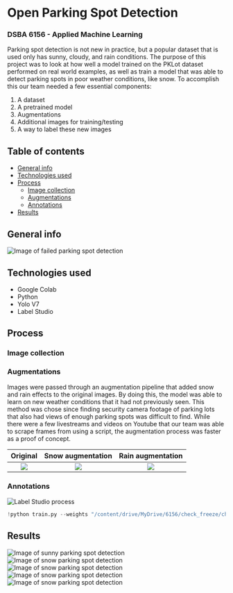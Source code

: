 # Open Parking Spot Detection
### DSBA 6156 - Applied Machine Learning
Parking spot detection is not new in practice, but a popular dataset that is used only has sunny, cloudy, and rain conditions.
The purpose of this project was to look at how well a model trained on the PKLot dataset performed on real world examples, as well as train a model
that was able to detect parking spots in poor weather conditions, like snow. To accomplish this our team needed a few essential components:
1. A dataset
2. A pretrained model
3. Augmentations
4. Additional images for training/testing
5. A way to label these new images

## Table of contents
- [General info](#general-info)
- [Technologies used](#technologies-used)
- [Process](#process)
  - [Image collection](#image-collection)
  - [Augmentations](#augmentations)
  - [Annotations](#annotations)
- [Results](#results)

## General info
![Image of failed parking spot detection](https://github.com/pruthvirajcyn/Parking-spot-detection/blob/main/images/issue1.png)

## Technologies used
- Google Colab
- Python
- Yolo V7
- Label Studio

## Process
### Image collection

### Augmentations
Images were passed through an augmentation pipeline that added snow and rain effects to the original images.
By doing this, the model was able to learn on new weather conditions that it had not previously seen. This method was chose since finding
security camera footage of parking lots that also had views of enough parking spots was difficult to find. While there were a few livestreams and videos on Youtube
that our team was able to scrape frames from using a script, the augmentation process was faster as a proof of concept.

Original             |  Snow augmentation         |  Rain augmentation
:-------------------------:|:-------------------------:|:-------------------------:
![](https://github.com/pruthvirajcyn/Parking-spot-detection/blob/main/images/normal1.png)  | ![](https://github.com/pruthvirajcyn/Parking-spot-detection/blob/main/images/snowaugment1.png)  |  ![](https://github.com/pruthvirajcyn/Parking-spot-detection/blob/main/images/rainaugment1.png)


### Annotations
![Label Studio process](https://github.com/pruthvirajcyn/Parking-spot-detection/blob/main/images/labelstudio.png)


```python
!python train.py --weights "/content/drive/MyDrive/6156/check_freeze/check.pt" --data "/content/data.yaml" --workers 4 --batch-size {batch_size} --img 640 --cfg cfg/training/yolov7.yaml --name yolov7 --epochs {epochs} --hyp data/hyp.scratch.p5.yaml --freeze 50
```

## Results
![Image of sunny parking spot detection](https://github.com/pruthvirajcyn/Parking-spot-detection/blob/main/images/sunny1.png)
![Image of snow parking spot detection](https://github.com/pruthvirajcyn/Parking-spot-detection/blob/main/images/snow1.png)
![Image of snow parking spot detection](https://github.com/pruthvirajcyn/Parking-spot-detection/blob/main/images/snow2.png)
![Image of snow parking spot detection](https://github.com/pruthvirajcyn/Parking-spot-detection/blob/main/images/snow3.png)
![Image of snow parking spot detection](https://github.com/pruthvirajcyn/Parking-spot-detection/blob/main/images/snow4.png)
